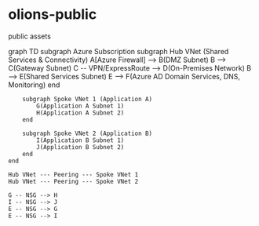 # olions-public
public assets


graph TD
    subgraph Azure Subscription
        subgraph Hub VNet (Shared Services & Connectivity)
            A[Azure Firewall] --> B(DMZ Subnet)
            B --> C(Gateway Subnet)
            C -- VPN/ExpressRoute --> D(On-Premises Network)
            B --> E(Shared Services Subnet)
            E --> F(Azure AD Domain Services, DNS, Monitoring)
        end

        subgraph Spoke VNet 1 (Application A)
            G(Application A Subnet 1)
            H(Application A Subnet 2)
        end

        subgraph Spoke VNet 2 (Application B)
            I(Application B Subnet 1)
            J(Application B Subnet 2)
        end
    end

    Hub VNet --- Peering --- Spoke VNet 1
    Hub VNet --- Peering --- Spoke VNet 2

    G -- NSG --> H
    I -- NSG --> J
    E -- NSG --> G
    E -- NSG --> I
